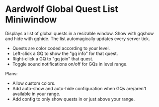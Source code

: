 # Aardwolf Global Quest List Miniwindow
Displays a list of global quests in a resizable window.  Show with gqshow and hide with gqhide.  The list automagically updates every server tick.

- Quests are color coded according to your level.
- Left-click a GQ to show the "gq info" for that quest.
- Right-click a GQ to "gq join" that quest.
- Toggle sound notifications on/off for GQs in level range.

Plans:  
- Allow custom colors.
- Add auto-show and auto-hide configuration when GQs are/aren't available in your range.
- Add config to only show quests in or just above your range.
